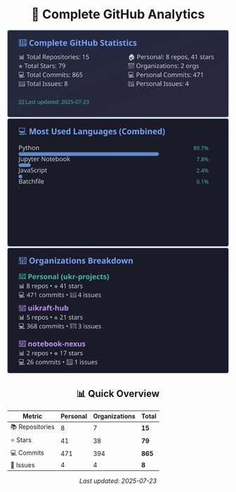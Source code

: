 <!-- GitHub Stats - Auto Generated -->
<div align="center">

# 🚀 Complete GitHub Analytics

![GitHub Stats](./assets/github-stats.svg)
![Languages](./assets/languages.svg)
![Organizations](./assets/organizations.svg)

## 📊 Quick Overview

| Metric | Personal | Organizations | **Total** |
|--------|----------|---------------|-----------|
| 📚 Repositories | 8 | 7 | **15** |
| ⭐ Stars | 41 | 38 | **79** |
| 💻 Commits | 471 | 394 | **865** |
| 🐛 Issues | 4 | 4 | **8** |

*Last updated: 2025-07-23*

</div>
<!-- End GitHub Stats -->
